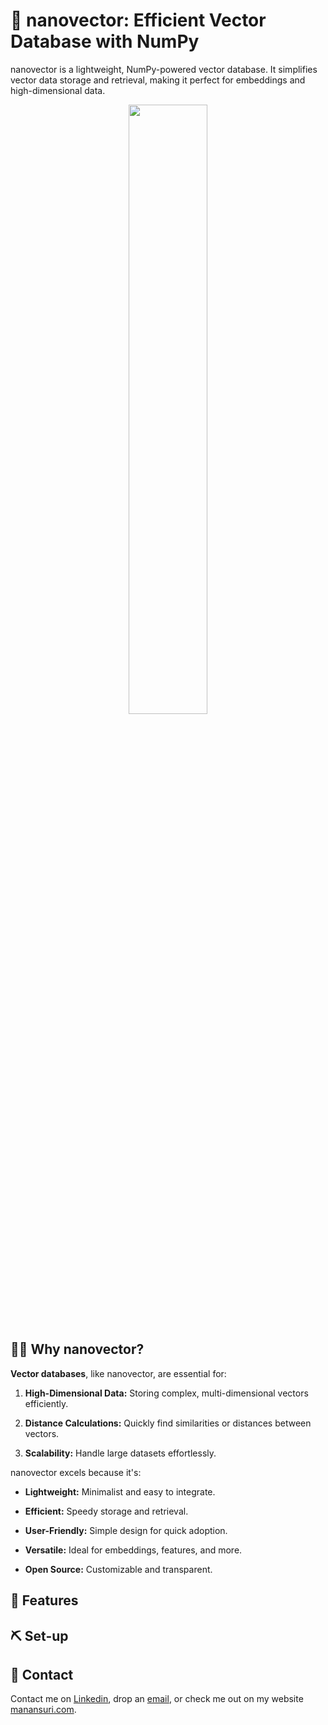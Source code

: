 # 🐞 nanovector: Efficient Vector Database with NumPy

nanovector is a lightweight, NumPy-powered vector database. It simplifies vector data storage and retrieval, making it perfect for embeddings and high-dimensional data.

<div align="center">
<img src="https://cdn.discordapp.com/attachments/933694512960774185/1135229083291226232/image.png" width="50%">
</div>

## 🙋‍♀️ Why nanovector?

**Vector databases**, like nanovector, are essential for:

1. **High-Dimensional Data:** Storing complex, multi-dimensional vectors efficiently.

2. **Distance Calculations:** Quickly find similarities or distances between vectors.

3. **Scalability:** Handle large datasets effortlessly.

nanovector excels because it's:

- **Lightweight:** Minimalist and easy to integrate.
  
- **Efficient:** Speedy storage and retrieval.

- **User-Friendly:** Simple design for quick adoption.

- **Versatile:** Ideal for embeddings, features, and more.

- **Open Source:** Customizable and transparent.

## 🎨 Features

## ⛏️ Set-up

## 📇 Contact
Contact me on [Linkedin](https://www.linkedin.com/in/manansuri27/), drop an [email](mailto:manansuri27@gmail.com), or check me out on my website [manansuri.com](https://manansuri.com/).
